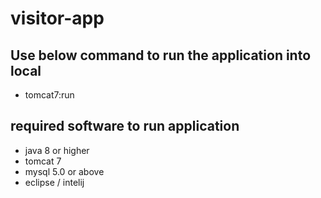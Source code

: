 # visitor-app

## Use below command to run the application into local
- tomcat7:run

## required software to run application
- java 8 or higher
- tomcat 7
- mysql 5.0 or above
- eclipse / intelij

